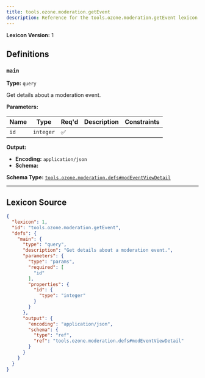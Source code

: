 ```yaml
---
title: tools.ozone.moderation.getEvent
description: Reference for the tools.ozone.moderation.getEvent lexicon
---
```

**Lexicon Version:** 1

## Definitions

<a name="main"></a>
### `main`

**Type:** `query`

Get details about a moderation event.

**Parameters:**

| Name | Type | Req'd  | Description | Constraints |
|------|------|----------|-------------|-------------|
| `id` | `integer` | ✅  |  |  |
**Output:**

- **Encoding:** `application/json`
- **Schema:**

**Schema Type:** [`tools.ozone.moderation.defs#modEventViewDetail`](/lexicons/tools/ozone/moderation/tools-ozone-moderation-defs#modeventviewdetail)



---

## Lexicon Source
```json
{
  "lexicon": 1,
  "id": "tools.ozone.moderation.getEvent",
  "defs": {
    "main": {
      "type": "query",
      "description": "Get details about a moderation event.",
      "parameters": {
        "type": "params",
        "required": [
          "id"
        ],
        "properties": {
          "id": {
            "type": "integer"
          }
        }
      },
      "output": {
        "encoding": "application/json",
        "schema": {
          "type": "ref",
          "ref": "tools.ozone.moderation.defs#modEventViewDetail"
        }
      }
    }
  }
}
```

